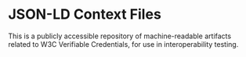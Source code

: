 # JSON-LD Context Files

This is a publicly accessible repository of machine-readable artifacts related to W3C Verifiable Credentials, for use in interoperability testing.